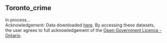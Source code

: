 <h2> Toronto_crime </h2>
In process...<br>
Acknowledgement: 
Data downloaded <a href = "https://data.torontopolice.on.ca/datasets/mci-2014-to-2019/data"> here</a>.
By accessing these datasets, the user agrees to full acknowledgement of the <a href = "https://www.ontario.ca/page/open-government-licence-ontario"> Open Government Licence - Ontario</a>.
